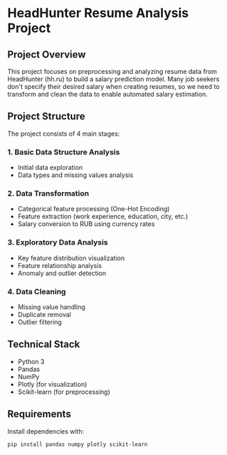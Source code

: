# HeadHunter Resume Analysis Project

## Project Overview
This project focuses on preprocessing and analyzing resume data from HeadHunter (hh.ru) to build a salary prediction model. Many job seekers don't specify their desired salary when creating resumes, so we need to transform and clean the data to enable automated salary estimation.

## Project Structure
The project consists of 4 main stages:

### 1. Basic Data Structure Analysis
- Initial data exploration
- Data types and missing values analysis

### 2. Data Transformation
- Categorical feature processing (One-Hot Encoding)
- Feature extraction (work experience, education, city, etc.)
- Salary conversion to RUB using currency rates

### 3. Exploratory Data Analysis
- Key feature distribution visualization
- Feature relationship analysis
- Anomaly and outlier detection

### 4. Data Cleaning
- Missing value handling
- Duplicate removal
- Outlier filtering

## Technical Stack
- Python 3
- Pandas
- NumPy
- Plotly (for visualization)
- Scikit-learn (for preprocessing)

## Requirements
Install dependencies with:
```bash
pip install pandas numpy plotly scikit-learn
